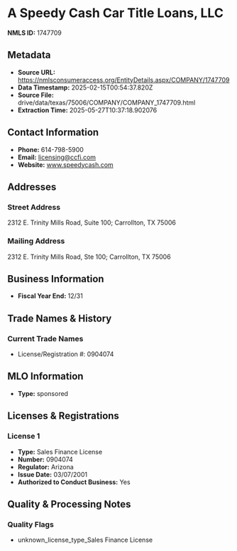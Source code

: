 # A Speedy Cash Car Title Loans, LLC

**NMLS ID:** 1747709

## Metadata
- **Source URL:** https://nmlsconsumeraccess.org/EntityDetails.aspx/COMPANY/1747709
- **Data Timestamp:** 2025-02-15T00:54:37.820Z
- **Source File:** drive/data/texas/75006/COMPANY/COMPANY_1747709.html
- **Extraction Time:** 2025-05-27T10:37:18.902076

## Contact Information
- **Phone:** 614-798-5900
- **Email:** licensing@ccfi.com
- **Website:** www.speedycash.com

## Addresses
### Street Address
2312 E. Trinity Mills Road, Suite 100; Carrollton, TX 75006

### Mailing Address
2312 E. Trinity Mills Road, Ste 100; Carrollton, TX 75006

## Business Information
- **Fiscal Year End:** 12/31

## Trade Names & History
### Current Trade Names
- License/Registration #: 0904074

## MLO Information
- **Type:** sponsored

## Licenses & Registrations

### License 1
- **Type:** Sales Finance License
- **Number:** 0904074
- **Regulator:** Arizona
- **Issue Date:** 03/07/2001
- **Authorized to Conduct Business:** Yes

## Quality & Processing Notes
### Quality Flags
- unknown_license_type_Sales Finance License
